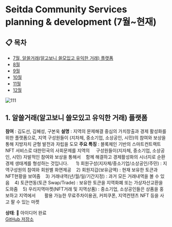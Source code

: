 # Seitda Community Services planning & development (7월~현재)

## 📋 목차
- [7월, 알쓸거래(알고보니 쓸모있고 유익한 거래) 플랫폼](#7월)
- [8월](#8월)
- [9월](#9월)
- [10월](#10월)
- [11월](#️11월)
- [12월](#12월)

![111](https://github.com/user-attachments/assets/bf9e4d6a-8bb0-47c9-8f89-89b75b3d3695)

## 1. 알쓸거래(알고보니 쓸모있고 유익한 거래) 플랫폼
**참여** : 김도선, 김혜성, 구본욱
**설명** : 지역의 문제해결 중심의 가치창출과 경제 활성화를 위한 플랫폼으로, 지역 구성원들이 (지차체, 중소기업, 소상공인, 시민)의 참여와 보상을 통해 지방자치 균형 발전과 자립을 도모
**주요 특징** :
블록체인 기반의 스마트컨트랙트 NFT 서비스로 대한민국의 사회문제를 지역의 
   구성원들이(지자체, 중소기업, 소상공인, 시민) 자발적인 참여와 보상을 통해서
   함께 해결하고 경제활성화의 시너지로 순환경제 생태계를 형성하는 것입니다.
 
   1) 회원구성(지자체/중소기업/소상공인/주민) : 지역구성원의 참여와 회원별 화면제공
   2) 회원지갑(보유금액) : 현재 보유한 토큰과 NFT현황을 보여줌
   3) 거래내역(년/월/일/기간지정) : 과거 모든 거래내역을 볼 수 있음
   4) 토큰연동(토큰 Swap/Trade) : 보유한 토큰을 지역화폐 또는 가상자산교환을 도와줌
   5) 우리지역마켓(NFT거래 및 지역상품) : 중소기업, 소상공인들은 상품을 홍보하고 지역에서
      활용 가능한 무료주차이용권, 커피쿠폰, 지역컨텐츠 NFT 등을 사고 팔 수 있는 마켓
      
**상태**: 🚀 아이디어 완료  
[GitHub 저장소](https://github.com/Seitda-community/)





